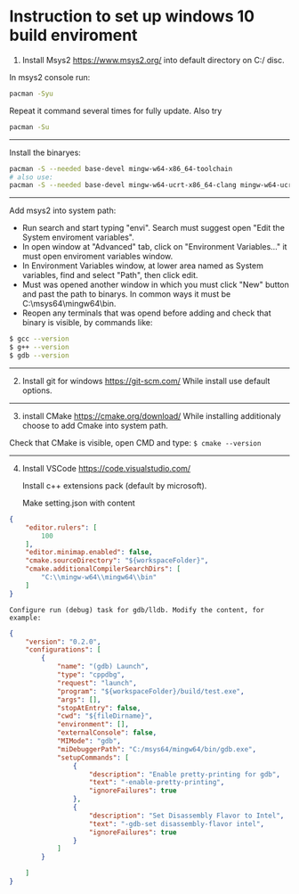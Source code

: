 # Instruction to set up windows 10 build enviroment

1. Install Msys2 https://www.msys2.org/ into default directory on C:/ disc.

In msys2 console run:

```sh
pacman -Syu
```
Repeat it command several times for fully update.
Also try

```sh
pacman -Su
```

---

Install the binaryes:

```sh
pacman -S --needed base-devel mingw-w64-x86_64-toolchain
# also use:
pacman -S --needed base-devel mingw-w64-ucrt-x86_64-clang mingw-w64-ucrt-x86_64-lldb

```

---

Add msys2 into system path:
- Run search and start typing "envi". Search must suggest open "Edit the System enviroment variables".
- In open window at "Advanced" tab, click on "Environment Variables..." it must open enviroment variables window.
- In Environment Variables window, at lower area named as System variables, find and select "Path", then click edit.
- Must was opened another window in which you must click "New" button and past the path to binarys. In common ways it must be C:\msys64\mingw64\bin.
- Reopen any terminals that was opend before adding and check that binary is visible, by commands like:

```sh
$ gcc --version
$ g++ --version
$ gdb --version
```

---

2. Install git for windows https://git-scm.com/
While install use default options.

---

3. install CMake https://cmake.org/download/
While installing additionaly choose to add Cmake into system path.
	
Check that CMake is visible, open CMD and type:
		``` $ cmake --version ```

---

4. Install VSCode https://code.visualstudio.com/

    Install c++ extensions pack (default by microsoft).

    Make setting.json with content

```json
{
    "editor.rulers": [
        100
    ],
    "editor.minimap.enabled": false,
    "cmake.sourceDirectory": "${workspaceFolder}",
    "cmake.additionalCompilerSearchDirs": [
        "C:\\mingw-w64\\mingw64\\bin"
    ]
}
```

    Configure run (debug) task for gdb/lldb. Modify the content, for example:

```json
{
    "version": "0.2.0",
    "configurations": [
        {
            "name": "(gdb) Launch",
            "type": "cppdbg",
            "request": "launch",
            "program": "${workspaceFolder}/build/test.exe",
            "args": [],
            "stopAtEntry": false,
            "cwd": "${fileDirname}",
            "environment": [],
            "externalConsole": false,
            "MIMode": "gdb",
            "miDebuggerPath": "C:/msys64/mingw64/bin/gdb.exe",
            "setupCommands": [
                {
                    "description": "Enable pretty-printing for gdb",
                    "text": "-enable-pretty-printing",
                    "ignoreFailures": true
                },
                {
                    "description": "Set Disassembly Flavor to Intel",
                    "text": "-gdb-set disassembly-flavor intel",
                    "ignoreFailures": true
                }
            ]
        }

    ]
}
```
